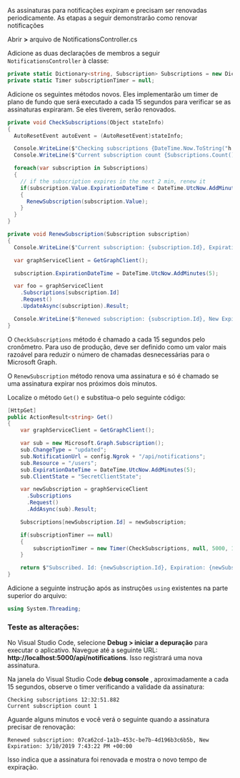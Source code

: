<!-- markdownlint-disable MD002 MD041 -->

As assinaturas para notificações expiram e precisam ser renovadas periodicamente. As etapas a seguir demonstrarão como renovar notificações

Abrir **>** arquivo de NotificationsController.cs

Adicione as duas declarações de membros a seguir `NotificationsController` à classe:

```csharp
private static Dictionary<string, Subscription> Subscriptions = new Dictionary<string, Subscription>();
private static Timer subscriptionTimer = null;
```

Adicione os seguintes métodos novos. Eles implementarão um timer de plano de fundo que será executado a cada 15 segundos para verificar se as assinaturas expiraram. Se eles tiverem, serão renovados.

```csharp
private void CheckSubscriptions(Object stateInfo)
{
  AutoResetEvent autoEvent = (AutoResetEvent)stateInfo;

  Console.WriteLine($"Checking subscriptions {DateTime.Now.ToString("h:mm:ss.fff")}");
  Console.WriteLine($"Current subscription count {Subscriptions.Count()}");

  foreach(var subscription in Subscriptions)
  {
    // if the subscription expires in the next 2 min, renew it
    if(subscription.Value.ExpirationDateTime < DateTime.UtcNow.AddMinutes(2))
    {
      RenewSubscription(subscription.Value);
    }
  }
}

private void RenewSubscription(Subscription subscription)
{
  Console.WriteLine($"Current subscription: {subscription.Id}, Expiration: {subscription.ExpirationDateTime}");

  var graphServiceClient = GetGraphClient();

  subscription.ExpirationDateTime = DateTime.UtcNow.AddMinutes(5);

  var foo = graphServiceClient
    .Subscriptions[subscription.Id]
    .Request()
    .UpdateAsync(subscription).Result;

  Console.WriteLine($"Renewed subscription: {subscription.Id}, New Expiration: {subscription.ExpirationDateTime}");
}
```

O `CheckSubscriptions` método é chamado a cada 15 segundos pelo cronômetro. Para uso de produção, deve ser definido como um valor mais razoável para reduzir o número de chamadas desnecessárias para o Microsoft Graph.

O `RenewSubscription` método renova uma assinatura e só é chamado se uma assinatura expirar nos próximos dois minutos.

Localize o método `Get()` e substitua-o pelo seguinte código:

```csharp
[HttpGet]
public ActionResult<string> Get()
{
    var graphServiceClient = GetGraphClient();

    var sub = new Microsoft.Graph.Subscription();
    sub.ChangeType = "updated";
    sub.NotificationUrl = config.Ngrok + "/api/notifications";
    sub.Resource = "/users";
    sub.ExpirationDateTime = DateTime.UtcNow.AddMinutes(5);
    sub.ClientState = "SecretClientState";

    var newSubscription = graphServiceClient
      .Subscriptions
      .Request()
      .AddAsync(sub).Result;

    Subscriptions[newSubscription.Id] = newSubscription;

    if(subscriptionTimer == null)
    {
        subscriptionTimer = new Timer(CheckSubscriptions, null, 5000, 15000);
    }

    return $"Subscribed. Id: {newSubscription.Id}, Expiration: {newSubscription.ExpirationDateTime}";
}
```

Adicione a seguinte instrução após as instruções `using` existentes na parte superior do arquivo:

```csharp
using System.Threading;
```

### <a name="test-the-changes"></a>Teste as alterações:

No Visual Studio Code, selecione **Debug > iniciar a depuração** para executar o aplicativo.
Navegue até a seguinte URL: **http://localhost:5000/api/notifications**. Isso registrará uma nova assinatura.

Na janela do Visual Studio Code **debug console** , aproximadamente a cada 15 segundos, observe o timer verificando a validade da assinatura:

```shell
Checking subscriptions 12:32:51.882
Current subscription count 1
```

Aguarde alguns minutos e você verá o seguinte quando a assinatura precisar de renovação:

```shell
Renewed subscription: 07ca62cd-1a1b-453c-be7b-4d196b3c6b5b, New Expiration: 3/10/2019 7:43:22 PM +00:00
```

Isso indica que a assinatura foi renovada e mostra o novo tempo de expiração.